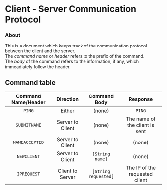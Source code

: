 # Client - Server Communication Protocol  
### About  
This is a document which keeps track of the communication protocol between the client and the server.  
The _command name_ or _header_ refers to the prefix of the command.  
The _body_ of the command refers to the information, if any, which immeadiately follow the header.  
  
## Command table  
|Command Name/Header|Direction       |Command Body        |Response                      |
|:-----------------:|:--------------:|:------------------:|:----------------------------:|
|`PING`             |Either          |(none)              |`PING`                        |
|`SUBMITNAME`       |Server to Client|(none)              |The name of the client is sent|
|`NAMEACCEPTED`     |Server to Client|(none)              |(none)                        |
|`NEWCLIENT`        |Server to Client|`[String name]`     |(none)                        |
|`IPREQUEST`        |Client to Server|`[String requested]`|The IP of the requested client|
